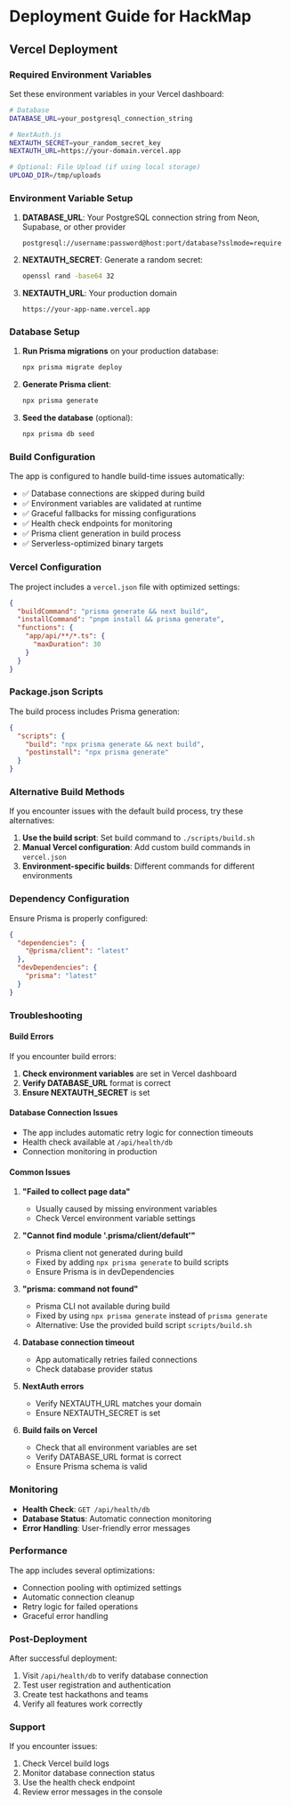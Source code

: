 # Deployment Guide for HackMap

## Vercel Deployment

### Required Environment Variables

Set these environment variables in your Vercel dashboard:

```bash
# Database
DATABASE_URL=your_postgresql_connection_string

# NextAuth.js
NEXTAUTH_SECRET=your_random_secret_key
NEXTAUTH_URL=https://your-domain.vercel.app

# Optional: File Upload (if using local storage)
UPLOAD_DIR=/tmp/uploads
```

### Environment Variable Setup

1. **DATABASE_URL**: Your PostgreSQL connection string from Neon, Supabase, or other provider
   ```
   postgresql://username:password@host:port/database?sslmode=require
   ```

2. **NEXTAUTH_SECRET**: Generate a random secret:
   ```bash
   openssl rand -base64 32
   ```

3. **NEXTAUTH_URL**: Your production domain
   ```
   https://your-app-name.vercel.app
   ```

### Database Setup

1. **Run Prisma migrations** on your production database:
   ```bash
   npx prisma migrate deploy
   ```

2. **Generate Prisma client**:
   ```bash
   npx prisma generate
   ```

3. **Seed the database** (optional):
   ```bash
   npx prisma db seed
   ```

### Build Configuration

The app is configured to handle build-time issues automatically:

- ✅ Database connections are skipped during build
- ✅ Environment variables are validated at runtime
- ✅ Graceful fallbacks for missing configurations
- ✅ Health check endpoints for monitoring
- ✅ Prisma client generation in build process
- ✅ Serverless-optimized binary targets

### Vercel Configuration

The project includes a `vercel.json` file with optimized settings:

```json
{
  "buildCommand": "prisma generate && next build",
  "installCommand": "pnpm install && prisma generate",
  "functions": {
    "app/api/**/*.ts": {
      "maxDuration": 30
    }
  }
}
```

### Package.json Scripts

The build process includes Prisma generation:

```json
{
  "scripts": {
    "build": "npx prisma generate && next build",
    "postinstall": "npx prisma generate"
  }
}
```

### Alternative Build Methods

If you encounter issues with the default build process, try these alternatives:

1. **Use the build script**: Set build command to `./scripts/build.sh`
2. **Manual Vercel configuration**: Add custom build commands in `vercel.json`
3. **Environment-specific builds**: Different commands for different environments

### Dependency Configuration

Ensure Prisma is properly configured:

```json
{
  "dependencies": {
    "@prisma/client": "latest"
  },
  "devDependencies": {
    "prisma": "latest"
  }
}
```

### Troubleshooting

#### Build Errors

If you encounter build errors:

1. **Check environment variables** are set in Vercel dashboard
2. **Verify DATABASE_URL** format is correct
3. **Ensure NEXTAUTH_SECRET** is set

#### Database Connection Issues

- The app includes automatic retry logic for connection timeouts
- Health check available at `/api/health/db`
- Connection monitoring in production

#### Common Issues

1. **"Failed to collect page data"**
   - Usually caused by missing environment variables
   - Check Vercel environment variable settings

2. **"Cannot find module '.prisma/client/default'"**
   - Prisma client not generated during build
   - Fixed by adding `npx prisma generate` to build scripts
   - Ensure Prisma is in devDependencies

3. **"prisma: command not found"**
   - Prisma CLI not available during build
   - Fixed by using `npx prisma generate` instead of `prisma generate`
   - Alternative: Use the provided build script `scripts/build.sh`

4. **Database connection timeout**
   - App automatically retries failed connections
   - Check database provider status

5. **NextAuth errors**
   - Verify NEXTAUTH_URL matches your domain
   - Ensure NEXTAUTH_SECRET is set

6. **Build fails on Vercel**
   - Check that all environment variables are set
   - Verify DATABASE_URL format is correct
   - Ensure Prisma schema is valid

### Monitoring

- **Health Check**: `GET /api/health/db`
- **Database Status**: Automatic connection monitoring
- **Error Handling**: User-friendly error messages

### Performance

The app includes several optimizations:

- Connection pooling with optimized settings
- Automatic connection cleanup
- Retry logic for failed operations
- Graceful error handling

### Post-Deployment

After successful deployment:

1. Visit `/api/health/db` to verify database connection
2. Test user registration and authentication
3. Create test hackathons and teams
4. Verify all features work correctly

### Support

If you encounter issues:

1. Check Vercel build logs
2. Monitor database connection status
3. Use the health check endpoint
4. Review error messages in the console 